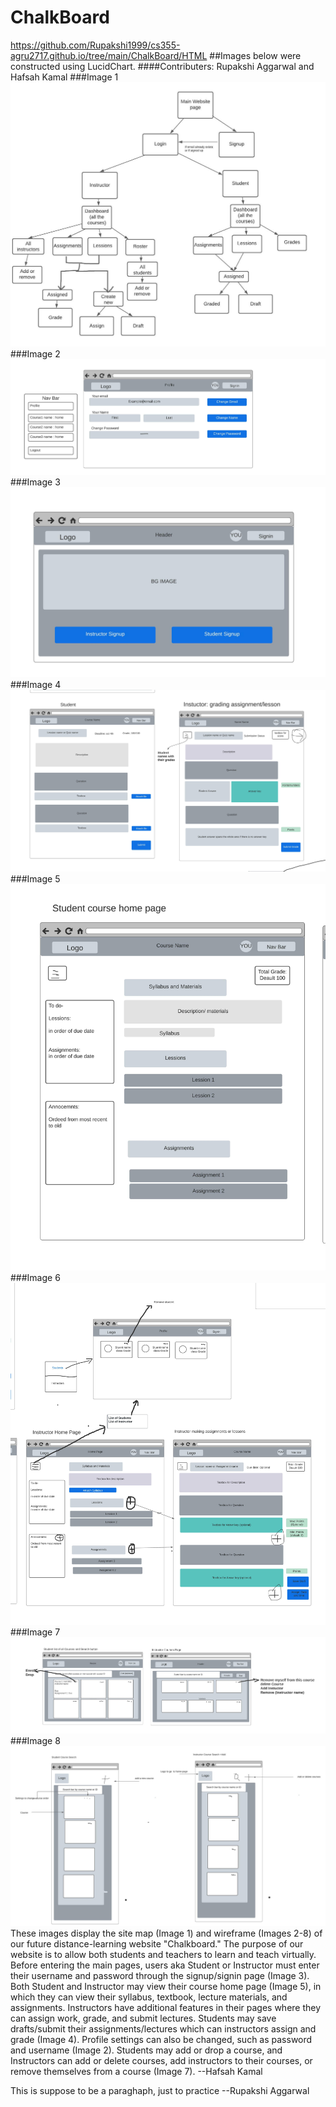 # ChalkBoard
https://github.com/Rupakshi1999/cs355-agru2717.github.io/tree/main/ChalkBoard/HTML
##Images below were constructed using LucidChart. 
####Contributers: Rupakshi Aggarwal and Hafsah Kamal
###Image 1
![Site Map](Images/Site_map.jpeg)
###Image 2
![NavBar and Profile Page](Images/Website_wireframe.jpeg)
###Image 3
![Student/Instructor Sign Up](Images/Website_wireframe-2.jpeg)
###Image 4
![Student/Instructor Views of Assignment+Lesson Pages](Images/Website_wireframe-3.jpeg)
###Image 5
![Student Course Home Page](Images/Website_wireframe-4.jpeg)
###Image 6
![Instructor Home Page and Instructor mode to Add and Delete Students, Instructors, or Courses](Images/Website_wireframe-5.jpeg)
###Image 7
![Search page and courses page for Student and Instructor](Images/Website_wireframe-6.jpeg)
###Image 8
![Responsive Width Display](Images/Different_screen_sizes.jpeg)
These images display the site map (Image 1) and wireframe (Images 2-8) of our future distance-learning website "Chalkboard." 
The purpose of our website is to allow both students and teachers to learn and teach virtually. 
Before entering the main pages, users aka Student or Instructor must enter their username and password through the signup/signin page (Image 3).
Both Student and Instructor may view their course home page (Image 5), in which 
they can view their syllabus, textbook, lecture materials, and assignments.
Instructors have additional features in their pages where they can assign work, 
grade, and submit lectures. Students may save drafts/submit their assignments/lectures
which can instructors assign and grade (Image 4). 
Profile settings can also be changed, such as password and username (Image 2).
Students may add or drop a course, and Instructors can add or delete courses, 
add instructors to their courses, or remove themselves from a course (Image 7). --Hafsah Kamal

This is suppose to be a paraghaph, just to practice --Rupakshi Aggarwal
